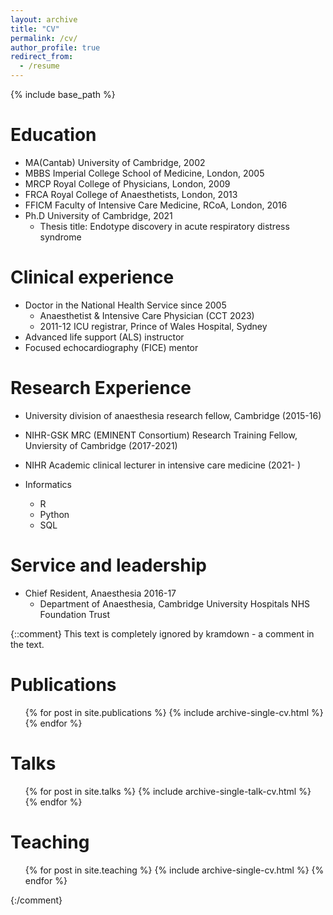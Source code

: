 ```yaml
---
layout: archive
title: "CV"
permalink: /cv/
author_profile: true
redirect_from:
  - /resume
---
```


{% include base_path %}

Education
======
* MA(Cantab) University of Cambridge, 2002
* MBBS  Imperial College School of Medicine, London, 2005
* MRCP  Royal College of Physicians, London, 2009
* FRCA  Royal College of Anaesthetists, London, 2013
* FFICM Faculty of Intensive Care Medicine, RCoA, London, 2016
* Ph.D  University of Cambridge, 2021
  * Thesis title: Endotype discovery in acute respiratory distress syndrome   

Clinical experience
======
* Doctor in the National Health Service since 2005
  * Anaesthetist & Intensive Care Physician (CCT 2023)
  * 2011-12 ICU registrar, Prince of Wales Hospital, Sydney
* Advanced life support (ALS) instructor
* Focused echocardiography (FICE) mentor
 
  
Research Experience
======
* University division of anaesthesia research fellow, Cambridge (2015-16)
* NIHR-GSK MRC (EMINENT Consortium) Research Training Fellow, Unviersity of Cambridge (2017-2021)
* NIHR Academic clinical lecturer in intensive care medicine (2021- )

* Informatics
  * R
  * Python
  * SQL

  
Service and leadership
======
* Chief Resident, Anaesthesia 2016-17
  * Department of Anaesthesia, Cambridge University Hospitals NHS Foundation Trust   



{::comment}
This text is completely ignored by kramdown - a comment in the text.

Publications
======
  <ul>{% for post in site.publications %}
    {% include archive-single-cv.html %}
  {% endfor %}</ul>
  
Talks
======
  <ul>{% for post in site.talks %}
    {% include archive-single-talk-cv.html %}
  {% endfor %}</ul>
  
Teaching
======
  <ul>{% for post in site.teaching %}
    {% include archive-single-cv.html %}
  {% endfor %}</ul>

{:/comment}
